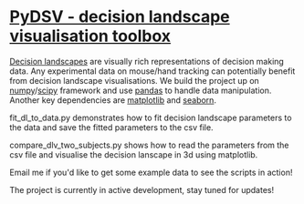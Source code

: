 # [PyDSV - decision landscape visualisation toolbox](http://www.ohoralab.com/)
[Decision landscapes](http://www.nature.com/articles/srep02210) are visually rich representations of decision making data. Any experimental data on mouse/hand tracking can potentially benefit from decision landscape visualisations. We build the project up on [numpy](https://sourceforge.net/projects/numpy/)/[scipy](https://github.com/scipy/scipy) framework and use [pandas](https://github.com/pydata/pandas) to handle data manipulation. Another key dependencies are [matplotlib](https://github.com/matplotlib/matplotlib) and [seaborn](https://github.com/mwaskom/seaborn).

fit_dl_to_data.py demonstrates how to fit decision landscape parameters to the data and save the fitted parameters to the csv file. 

compare_dlv_two_subjects.py shows how to read the parameters from the csv file and visualise the decision lanscape in 3d using matplotlib.

Email me if you'd like to get some example data to see the scripts in action!

The project is currently in active development, stay tuned for updates!
